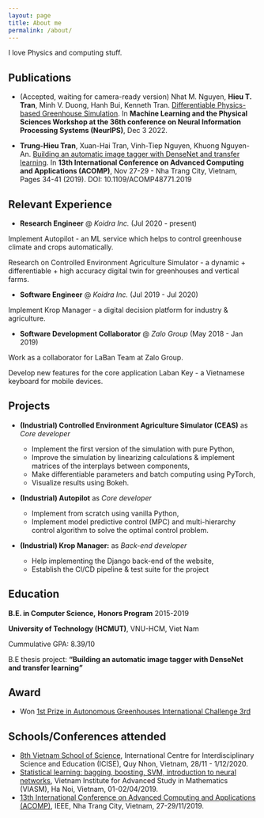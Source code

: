 ```yaml
---
layout: page
title: About me
permalink: /about/
---
```

I love Physics and computing stuff.

## Publications

- (Accepted, waiting for camera-ready version) Nhat M. Nguyen, **Hieu T. Tran**, Minh V. Duong, Hanh Bui, Kenneth Tran. [Differentiable Physics-based Greenhouse Simulation](https://ml4physicalsciences.github.io/2022/). In __Machine Learning and the Physical Sciences Workshop at the 36th conference on Neural Information Processing Systems (NeurIPS)__, Dec 3 2022.

- **Trung-Hieu Tran**, Xuan-Hai Tran, Vinh-Tiep Nguyen, Khuong Nguyen-An. [Building an automatic image tagger with DenseNet and transfer learning](https://ieeexplore.ieee.org/xpl/conhome/9036008/proceeding). In __13th International Conference on Advanced Computing and Applications (ACOMP)__, Nov 27-29 - Nha Trang City, Vietnam, Pages 34-41 (2019). DOI: 10.1109/ACOMP48771.2019

## Relevant Experience
- **Research Engineer** @ *Koidra Inc.* (Jul 2020 - present)

Implement Autopilot - an ML service which helps to control greenhouse climate and crops automatically.

Research on Controlled Environment Agriculture Simulator - a dynamic + differentiable + high accuracy digital twin for greenhouses and vertical farms.

- **Software Engineer** @ *Koidra Inc.* (Jul 2019 - Jul 2020)

Implement Krop Manager - a digital decision platform for industry & agriculture.

- **Software Development Collaborator** @ *Zalo Group* (May 2018 - Jan 2019)

Work as a collaborator for LaBan Team at Zalo Group.

Develop new features for the core application Laban Key - a Vietnamese keyboard for mobile devices.

## Projects

- **(Industrial) Controlled Environment Agriculture Simulator (CEAS)** as *Core developer*
    * Implement the first version of the simulation with pure Python,
    * Improve the simulation by linearizing calculations & implement matrices of the interplays between components,
    * Make differentiable parameters and batch computing using PyTorch,
    * Visualize results using Bokeh.

- **(Industrial) Autopilot** as *Core developer*
    * Implement from scratch using vanilla Python,
    * Implement model predictive control (MPC) and multi-hierarchy control algorithm to solve the optimal control problem.

- **(Industrial) Krop Manager:** as *Back-end developer*
    * Help implementing the Django back-end of the website,
    * Establish the CI/CD pipeline & test suite for the project

<!-- list ra vai trò của em là gì, phụ trách gì trong đó, em sử dụng công nghệ gì (i.e., how relevant?) -->


## Education
**B.E. in Computer Science,** __Honors Program__ 2015-2019

**University of Technology (HCMUT)**, VNU-HCM, Viet Nam

Cummulative GPA: 8.39/10

B.E thesis project: **“Building an automatic image tagger with DenseNet and transfer learning”**

## Award
* Won [1st Prize in Autonomous Greenhouses International Challenge 3rd](http://www.autonomousgreenhouses.com/)

## Schools/Conferences attended
* [8th Vietnam School of Science](https://www.truonghekhoahoc.com/2020), International Centre for Interdisciplinary Science and Education (ICISE), Quy Nhon, Vietnam, 28/11 - 1/12/2020.
* [Statistical learning: bagging, boosting, SVM, introduction to neural networks](http://viasm.edu.vn/hdkh/bbsn), Vietnam Institute for Advanced Study in Mathematics (VIASM), Ha Noi, Vietnam, 01-02/04/2019.
* [13th International Conference on Advanced Computing and Applications (ACOMP)](http://acomp.tech/history/2019/), IEEE, Nha Trang City, Vietnam, 27-29/11/2019.
<!-- [minima](https://github.com/jekyll/minima) -->
